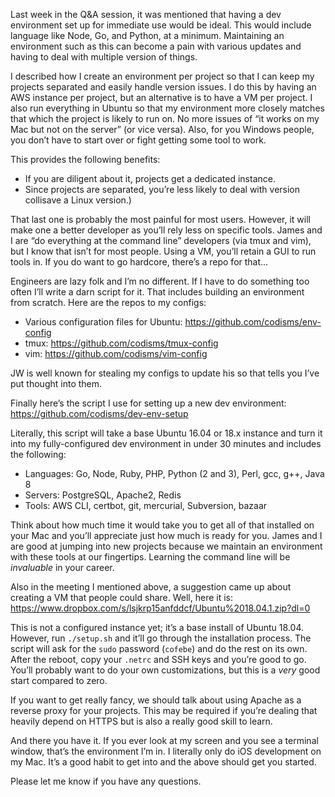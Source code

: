 Last week in the Q&A session, it was mentioned that having a dev environment set up for immediate use would be ideal.  This would include language like Node, Go, and Python, at a minimum.  Maintaining an environment such as this can become a pain with various updates and having to deal with multiple version of things.

I described how I create an environment per project so that I can keep my projects separated and easily handle version issues.  I do this by having an AWS instance per project, but an alternative is to have a VM per project.  I also run everything in Ubuntu so that my environment more closely matches that which the project is likely to run on.  No more issues of “it works on my Mac but not on the server” (or vice versa).  Also, for you Windows people, you don’t have to start over or fight getting some tool to work.

This provides the following benefits:
- If you are diligent about it, projects get a dedicated instance.
- Since projects are separated, you’re less likely to deal with version collisave a Linux version.)

That last one is probably the most painful for most users.  However, it will make one a better developer as you’ll rely less on specific tools.  James and I are “do everything at the command line” developers (via tmux and vim), but I know that isn’t for most people.  Using a VM, you’ll retain a GUI to run tools in.  If you do want to go hardcore, there’s a repo for that...

Engineers are lazy folk and I’m no different.  If I have to do something too often I’ll write a darn script for it.  That includes building an environment from scratch.  Here are the repos to my configs:
- Various configuration files for Ubuntu: https://github.com/codisms/env-config
- tmux: https://github.com/codisms/tmux-config
- vim: https://github.com/codisms/vim-config

JW is well known for stealing my configs to update his so that tells you I’ve put thought into them.

Finally here’s the script I use for setting up a new dev environment: https://github.com/codisms/dev-env-setup

Literally, this script will take a base Ubuntu 16.04 or 18.x instance and turn it into my fully-configured dev environment in under 30 minutes and includes the following:
- Languages: Go, Node, Ruby, PHP, Python (2 and 3), Perl, gcc, g++, Java 8
- Servers: PostgreSQL, Apache2, Redis
- Tools: AWS CLI, certbot, git, mercurial, Subversion, bazaar

Think about how much time it would take you to get all of that installed on your Mac and you’ll appreciate just how much is ready for you.  James and I are good at jumping into new projects because we maintain an environment with these tools at our fingertips.  Learning the command line will be _invaluable_ in your career.

Also in the meeting I mentioned above, a suggestion came up about creating a VM that people could share.  Well, here it is: https://www.dropbox.com/s/lsjkrp15anfddcf/Ubuntu%2018.04.1.zip?dl=0

This is not a configured instance yet; it’s a base install of Ubuntu 18.04.  However, run `./setup.sh` and it’ll go through the installation process.  The script will ask for the `sudo` password (`cofebe`) and do the rest on its own.  After the reboot, copy your `.netrc` and SSH keys and you’re good to go.  You’ll probably want to do your own customizations, but this is a _very_ good start compared to zero.

If you want to get really fancy, we should talk about using Apache as a reverse proxy for your projects.  This may be required if you’re dealing that heavily depend on HTTPS but is also a really good skill to learn.

And there you have it.  If you ever look at my screen and you see a terminal window, that’s the environment I’m in.  I literally only do iOS development on my Mac.  It’s a good habit to get into and the above should get you started.

Please let me know if you have any questions.

